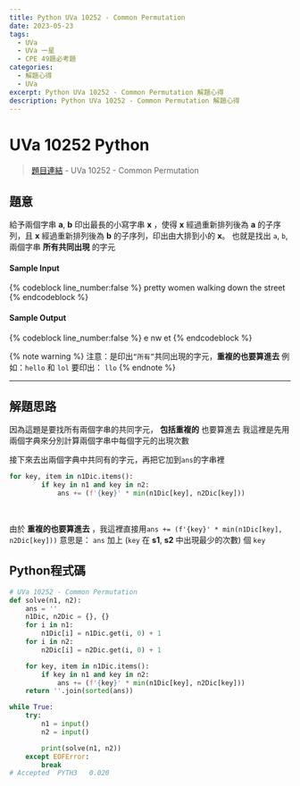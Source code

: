 ```yaml
---
title: Python UVa 10252 - Common Permutation
date: 2023-05-23
tags:
  - UVa
  - UVa 一星
  - CPE 49題必考題
categories:
  - 解題心得
  - UVa
excerpt: Python UVa 10252 - Common Permutation 解題心得
description: Python UVa 10252 - Common Permutation 解題心得
---
```

# UVa 10252 Python

>[題目連結](https://onlinejudge.org/index.php?option=onlinejudge&Itemid=8&page=show_problem&problem=1193) - UVa 10252 - Common Permutation


## 題意
給予兩個字串 **a**, **b** 印出最長的小寫字串 **x** ，使得 **x** 經過重新排列後為 **a** 的子序列，且 **x** 經過重新排列後為 **b** 的子序列，印出由大排到小的 **x**。
也就是找出 `a`, `b`, 兩個字串 **所有共同出現** 的字元

#### Sample Input 
{% codeblock line_number:false %}
pretty
women
walking
down
the
street
{% endcodeblock %}

#### Sample Output 
{% codeblock line_number:false %}
e
nw
et
{% endcodeblock %}

{% note warning %}
注意：是印出`“所有”`共同出現的字元，**重複的也要算進去**
例如：`hello` 和 `lol` 要印出： `llo`
{% endnote %}

---

## 解題思路
因為這題是要找所有兩個字串的共同字元， **包括重複的** 也要算進去
我這裡是先用兩個字典來分別計算兩個字串中每個字元的出現次數<br>

接下來去出兩個字典中共同有的字元，再把它加到`ans`的字串裡
```python
for key, item in n1Dic.items():
        if key in n1 and key in n2:
            ans += (f'{key}' * min(n1Dic[key], n2Dic[key]))
```
<br>

由於 **重複的也要算進去** ，我這裡直接用`ans += (f'{key}' * min(n1Dic[key], n2Dic[key]))`
意思是： `ans` 加上 (`key` 在 **s1**, **s2** 中出現最少的次數) 個 `key`

## Python程式碼
```python
# UVa 10252 - Common Permutation
def solve(n1, n2):
    ans = ''
    n1Dic, n2Dic = {}, {}
    for i in n1:
        n1Dic[i] = n1Dic.get(i, 0) + 1
    for i in n2:
        n2Dic[i] = n2Dic.get(i, 0) + 1

    for key, item in n1Dic.items():
        if key in n1 and key in n2:
            ans += (f'{key}' * min(n1Dic[key], n2Dic[key]))
    return ''.join(sorted(ans))

while True:
    try:
        n1 = input()
        n2 = input()

        print(solve(n1, n2))
    except EOFError:
        break
# Accepted	PYTH3	0.020
```